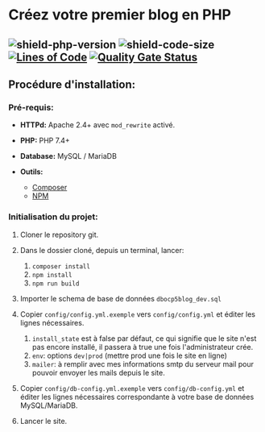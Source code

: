 # Créez votre premier blog en PHP

![shield-php-version](https://img.shields.io/badge/PHP%20Version-%5E7.4-007bff)  ![shield-code-size](https://img.shields.io/github/repo-size/amaurymn/p5-oc-blog-php) [![Lines of Code](https://sonarcloud.io/api/project_badges/measure?project=amaurymn_p5-oc-blog-php&metric=ncloc)](https://sonarcloud.io/dashboard?id=amaurymn_p5-oc-blog-php)  [![Quality Gate Status](https://sonarcloud.io/api/project_badges/measure?project=amaurymn_p5-oc-blog-php&metric=alert_status)](https://sonarcloud.io/dashboard?id=amaurymn_p5-oc-blog-php)
-----

## **Procédure d'installation:**

### **Pré-requis:**

* **HTTPd:** Apache 2.4+ avec `mod_rewrite` activé.
  
* **PHP:** PHP 7.4+
  
* **Database:** MySQL / MariaDB
  
* **Outils:**
    * [Composer](https://getcomposer.org/)
    * [NPM](https://www.npmjs.com/get-npm)

### **Initialisation du projet:**

1. Cloner le repository git.

2. Dans le dossier cloné, depuis un terminal, lancer:
    1. `composer install`
    2. `npm install`
    3. `npm run build`

3. Importer le schema de base de données `dbocp5blog_dev.sql`

4. Copier `config/config.yml.exemple` vers `config/config.yml` et éditer les lignes nécessaires.
    1. `install_state` est à false par défaut, ce qui signifie que le site n'est pas encore installé, il passera à true une fois l'administrateur crée.
    2. `env`: options `dev|prod`  (mettre prod une fois le site en ligne)
    3. `mailer`: à remplir avec mes informations smtp du serveur mail pour pouvoir envoyer les mails depuis le site.

5. Copier `config/db-config.yml.exemple` vers `config/db-config.yml` et éditer les lignes nécessaires correspondante à votre base de données MySQL/MariaDB.

6. Lancer le site.
